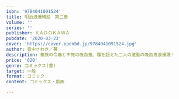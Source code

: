 ```yaml
---
isbn: '9784041091524'
title: 明治浪漫綺話　第二巻
volume: ''
series: ''
publisher: ＫＡＤＯＫＡＷＡ
pubdate: '2020-03-23'
cover: 'https://cover.openbd.jp/9784041091524.jpg'
author: 音中さわき／著
description: 華族の令嬢と不死の吸血鬼、種を超えた二人の激動の吸血鬼浪漫譚！
price: '620'
genre: コミックス(書)
target: 一般
format: コミック
content: コミックス・劇画

---
```

